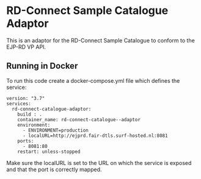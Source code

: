 # RD-Connect Sample Catalogue Adaptor

This is an adaptor for the RD-Connect Sample Catalogue to conform to the EJP-RD VP API.

## Running in Docker

To run this code create a docker-compose.yml file which defines the service:
```
version: "3.7"
services:
  rd-connect-catalogue-adaptor:
    build : .
    container_name: rd-connect-catalogue--adaptor
    environment:
      - ENVIRONMENT=production
      - localURL=http://ejprd.fair-dtls.surf-hosted.nl:8081
    ports:
      - 8081:80
    restart: unless-stopped
```
Make sure the localURL is set to the URL on which the service is exposed and that the port
is correctly mapped.

